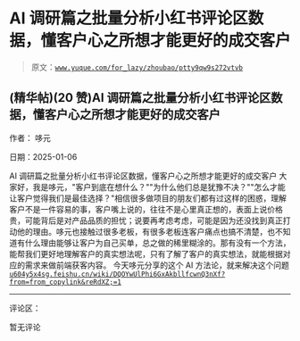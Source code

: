 # AI 调研篇之批量分析小红书评论区数据，懂客户心之所想才能更好的成交客户

> 原文：[`www.yuque.com/for_lazy/zhoubao/ptty9qw9s272vtvb`](https://www.yuque.com/for_lazy/zhoubao/ptty9qw9s272vtvb)

## (精华帖)(20 赞)AI 调研篇之批量分析小红书评论区数据，懂客户心之所想才能更好的成交客户

作者： 哆元

日期：2025-01-06

AI 调研篇之批量分析小红书评论区数据，懂客户心之所想才能更好的成交客户
大家好，我是哆元，"客户到底在想什么？""为什么他们总是犹豫不决？""怎么才能让客户觉得我们是最佳选择？"相信很多做项目的朋友们都有过这样的困惑，理解客户不是一件容易的事，客户嘴上说的，往往不是心里真正想的，表面上说价格贵，可能背后是对产品品质的担忧；说要再考虑考虑，可能是因为还没找到真正打动他的理由。哆元也接触过很多老板，有很多老板连客户痛点也搞不清楚，也不知道有什么理由能够让客户为自己买单，总之做的稀里糊涂的。那有没有一个方法，能帮我们更好地理解客户的真实想法呢，只有了解了客户的真实想法，就能根据对应的需求来做前端获客内容。
今天哆元分享的这个 AI 方法论，就来解决这个问题 [`u604y5x4sg.feishu.cn/wiki/DQOYwUlPhi6GxAkbllfcwnQ3nXf?from=from_copylink&reRdXZ;=1`](https://u604y5x4sg.feishu.cn/wiki/DQOYwUlPhi6GxAkbllfcwnQ3nXf?from=from_copylink&reRdXZ;=1)

* * *

评论区：

暂无评论